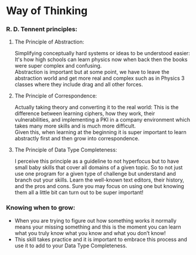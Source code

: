 # Way of Thinking

### R. D. Tennent principles:

1. The Principle of Abstraction:
    
    Simplifying conceptually hard systems or ideas to be understood easier: It's how high schools can learn physics now when back then the books were super complex and confusing.  
    Abstraction is important but at some point, we have to leave the abstraction world and get more real and complex such as in Physics 3 classes where they include drag and all other forces.  
    
2. The Principle of Correspondence:
    
    Actually taking theory and converting it to the real world: This is the difference between learning ciphers, how they work, their vulnerabilities, and implementing a PKI in a company environment which takes many more skills and is much more difficult.  
    Given this, when learning at the beginning it is super important to learn abstractly first and then grow into correspondence.  
    
3. The Principle of Data Type Completeness:
    
    I perceive this principle as a guideline to not hyperfocus but to have small baby skills that cover all domains of a given topic. So to not just use one program for a given type of challenge but understand and branch out your skills. Learn the well-known text editors, their history, and the pros and cons. Sure you may focus on using one but knowing them all a little bit can turn out to be super important!
    

### Knowing when to grow:

- When you are trying to figure out how something works it normally means your missing something and this is the moment you can learn what you truly know what you know and what you don’t know!
- This skill takes practice and it is important to embrace this process and use it to add to your Data Type Completeness.